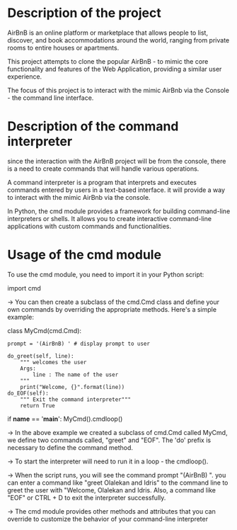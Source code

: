#	Description of the project

AirBnB is an online platform or marketplace that allows people to list, discover, and book accommodations around the world, ranging from private rooms to entire houses or apartments.

This project attempts to clone the popular AirBnB - to mimic the core functionality and features of the Web Application, providing a similar user experience.

The focus of this project is to interact with the mimic AirBnb via the Console - the command line interface.

#	Description of the command interpreter

since the interaction with the AirBnB project will be from the console, there is a need to create commands that will handle various operations.

A command interpreter is a program that interprets and executes commands entered by users in a text-based interface. it will provide a way to interact with the mimic AirBnb via the console.

In Python, the cmd module provides a framework for building command-line interpreters or shells. It allows you to create interactive command-line applications with custom commands and functionalities.

#	Usage of the cmd module

To use the cmd module, you need to import it in your Python script:


 import cmd

-> You can then create a subclass of the cmd.Cmd class and define your own commands by overriding the appropriate methods. Here's a simple example:



 class MyCmd(cmd.Cmd):

	prompt = '(AirBnB) ' # display prompt to user

	do_greet(self, line):
		""" welcomes the user
		Args:
			line : The name of the user
		"""
		print("Welcome, {}".format(line))
	do_EOF(self):
		""" Exit the command interpreter"""
		return True
 if __name__ == '__main__':
	MyCmd().cmdloop()

 
-> In the above example we created a subclass of cmd.Cmd called MyCmd, we define two commands called, "greet" and "EOF". The 'do' prefix is necessary to define the command method.

-> To start the interpreter will need to run it in a loop - the cmdloop().

-> When the script runs, you will see the command prompt "(AirBnB) ". you can enter a command like "greet Olalekan and Idris" to the command line to greet the user with "Welcome, Olalekan and Idris. Also, a command like "EOF" or CTRL + D to exit the interpreter successfully.

-> The cmd module provides other methods and attributes that you can override to customize the behavior of your command-line interpreter

